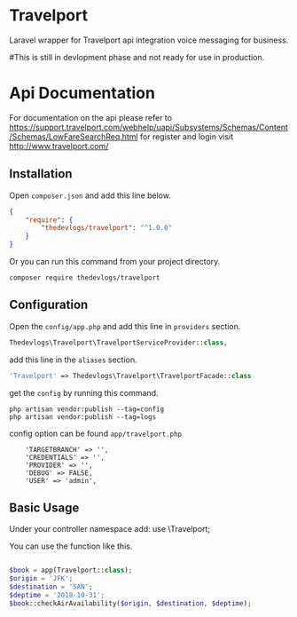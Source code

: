 # Travelport 
Laravel wrapper for Travelport api integration voice messaging for business.

#This is still in devlopment phase and not ready for use in production.

# Api Documentation
For documentation on the api please refer to https://support.travelport.com/webhelp/uapi/Subsystems/Schemas/Content/Schemas/LowFareSearchReq.html
for register and login visit http://www.travelport.com/

## Installation

Open `composer.json` and add this line below.

```json
{
    "require": {
        "thedevlogs/travelport": "^1.0.0"
    }
}
```

Or you can run this command from your project directory.

```console
composer require thedevlogs/travelport
```

## Configuration

Open the `config/app.php` and add this line in `providers` section.

```php
Thedevlogs\Travelport\TravelportServiceProvider::class,
```

add this line in the `aliases` section.

```php
'Travelport' => Thedevlogs\Travelport\TravelportFacade::class

```

get the `config` by running this command.

```console
php artisan vendor:publish --tag=config
php artisan vendor:publish --tag=logs
```

config option can be found `app/travelport.php`

```
    'TARGETBRANCH' => '',
    'CREDENTIALS' => '',
    'PROVIDER' => '',
    'DEBUG' => FALSE,
    'USER' => 'admin',
```

## Basic Usage

Under your controller namespace add:
use \Travelport;

You can use the function like this.

```php

$book = app(Travelport::class);
$origin = 'JFK';
$destination = 'SAN';
$deptime = '2018-10-31';
$book::checkAirAvailability($origin, $destination, $deptime);
                               
                         
                                                                     


```